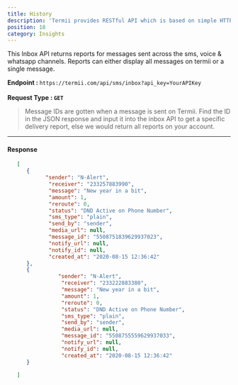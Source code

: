 ```yaml
---
title: History
description: 'Termii provides RESTful API which is based on simple HTTP POST/GET requests. Our API lets you create, send, and verify messages, as well as, track your delivery statistics.'
position: 18
category: Insights
---
```


This Inbox API returns reports for messages sent across the sms, voice & whatsapp channels. Reports can either display all messages on termii or a single message.

<b>Endpoint : </b>
`
https://termii.com/api/sms/inbox?api_key=YourAPIKey
`<br><br> <b>Request Type : </b> **`GET`**

<blockquote>Message IDs are gotten when a message is sent on Termii. Find the ID in the JSON response and input it into the inbox API to get a specific delivery report,
 else we would return all reports on your account.</blockquote>

<hr />


#### Response


```JSON
   [
      {
            "sender": "N-Alert",
             "receiver": "233257883990",
             "message": "New year in a bit",
             "amount": 1,
             "reroute": 0,
             "status": "DND Active on Phone Number",
             "sms_type": "plain",
             "send_by": "sender",
             "media_url": null,
             "message_id": "5508751839629937023",
             "notify_url": null,
             "notify_id": null,
             "created_at": "2020-08-15 12:36:42"
      },
      {
                "sender": "N-Alert",
                 "receiver": "233222883380",
                 "message": "New year in a bit",
                 "amount": 1,
                 "reroute": 0,
                 "status": "DND Active on Phone Number",
                 "sms_type": "plain",
                 "send_by": "sender",
                 "media_url": null,
                 "message_id": "5508755559629937033",
                 "notify_url": null,
                 "notify_id": null,
                 "created_at": "2020-08-15 12:36:42"
      }

   ]
          
```


